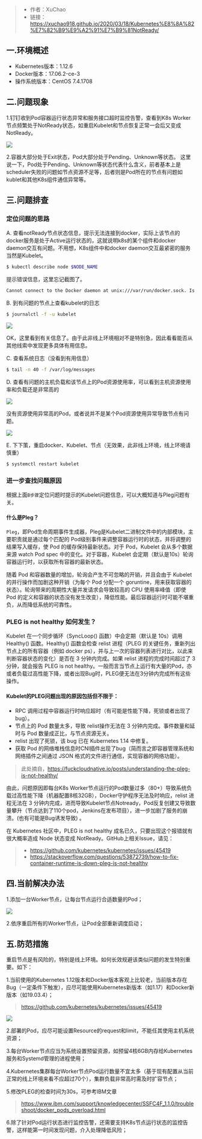 > - 作者：XuChao
> - 链接：https://xuchao918.github.io/2020/03/18/Kubernetes%E8%8A%82%E7%82%B9%E9%A2%91%E7%B9%81NotReady/

## 一.环境概述

- Kubernetes版本：1.12.6
- Docker版本：17.06.2-ce-3
- 操作系统版本：CentOS 7.4.1708

## 二.问题现象

1.钉钉收到Pod容器运行状态异常和服务接口超时监控告警，查看到K8s Worker节点频繁处于NotReady状态，如重启Kubelet和节点恢复正常一会后又变成NotReady。

![](/img/0001.png)

2.容器大部分处于Exit状态，Pod大部分处于Pending、Unknown等状态。
这里说一下，Pod处于Pending、Unknown等状态代表什么含义，前者基本上是scheduler失败的问题如节点资源不足等，后者则是Pod所在的节点有问题如kublet和其他K8s组件通信异常等。

## 三.问题排查

### 定位问题的思路

A. 查看notReady节点状态信息，提示无法连接到docker，实际上该节点的docker服务是处于Active运行状态的，这就说明k8s的某个组件和docker daemon交互有问题。不用想，K8s组件中和docker daemon交互最紧密的服务当然是Kubelet。

```bash
$ kubectl describe node $NODE_NAME
```

提示错误信息，这里忘记截图了。

```bash
Cannot connect to the Docker daemon at unix:///var/run/docker.sock. Is the docker daemon running?
```

B. 到有问题的节点上查看kubelet的日志

```bash
$ journalctl -f -u kubelet
```

![](/img/0002.png)

OK，这里看到有关信息了。由于此非线上环境相对不是特别急，因此看看能否从其他线索中发现更多具体有用信息。

C. 查看系统日志（没看到有用信息）

```bash
$ tail -n 40 -f /var/log/messages
```

D. 查看有问题的主机负载和该节点上的Pod资源使用率，可以看到主机资源使用率和负载还是非常高的

![](/img/0003.png)

没有资源使用异常高的Pod，或者说并不是某个Pod资源使用异常导致节点有问题。

![](/img/0004.png)

E. 下下策，重启docker、Kubelet、节点（无效果，此非线上环境，线上环境请慎重）

```bash
$ systemctl restart kubelet
```

### 进一步查找问题原因

根据上面`B步骤`定位问题时提示的Kubelet问题信息，可以大概知道与Pleg问题有关。

#### 什么是Pleg？

`Pleg`，即Pod生命周期事件生成器，Pleg是Kubelet二进制文件中的内部模块，主要职责就是通过每个匹配的 Pod级别事件来调整容器运行时的状态，并将调整的结果写入缓存，使 Pod 的缓存保持最新状态。对于 Pod，Kubelet 会从多个数据来源 watch Pod spec 中的变化。对于容器，Kubelet 会定期（默认是10s）轮询容器运行时，以获取所有容器的最新状态。

随着 Pod 和容器数量的增加，轮询会产生不可忽略的开销，并且会由于 Kubelet 的并行操作而加剧这种开销（为每个 Pod 分配一个 goruntine，用来获取容器的状态）。轮询带来的周期性大量并发请求会导致较高的 CPU 使用率峰值（即使 Pod 的定义和容器的状态没有发生改变），降低性能。最后容器运行时可能不堪重负，从而降低系统的可靠性。

### PLEG is not healthy 如何发生？

Kubelet 在一个同步循环（SyncLoop() 函数）中会定期（默认是 10s）调用 Healthy() 函数。Healthy() 函数会检查 relist 进程（PLEG 的关键任务，重新列出节点上的所有容器（例如 docker ps），并与上一次的容器列表进行对比，以此来判断容器状态的变化）是否在 3 分钟内完成。如果 relist 进程的完成时间超过了 3 分钟，就会报告 PLEG is not healthy。一般而言当节点上运行有大量的Pod，亦或者负载过高性能下降，或者出现Bug时，PLEG便无法在3分钟内完成所有这些操作。

#### Kubelet的PLEG问题出现的原因包括但不限于：

- RPC 调用过程中容器运行时响应超时（有可能是性能下降，死锁或者出现了 bug）。
- 节点上的 Pod 数量太多，导致 relist操作无法在 3 分钟内完成。事件数量和延时与 Pod 数量成正比，与节点资源无关。
- relist 出现了死锁，该 bug 已在 Kubernetes 1.14 中修复。
- 获取 Pod 的网络堆栈信息时CNI插件出现了bug（简而言之即容器管理系统和网络插件之间通过 JSON 格式的文件进行通信，实现容器的网络功能）。

> 此处摘自，https://fuckcloudnative.io/posts/understanding-the-pleg-is-not-healthy/

由此，问题原因即每台K8s Worker节点运行的Pod数量过多（80+）导致系统负载过高性能下降（机器配置8核32GB），Docker守护程序无法及时响应，relist 进程无法在 3 分钟内完成，进而导致Kubelet节点Notready，Pod反复创建又导致数量攀升（节点达到了110个pod，Jenkins在发布项目），进一步加剧了服务的崩溃。(也有可能是Bug诱发导致) 。

在 Kubernetes 社区中，PLEG is not healthy 成名已久，只要出现这个报错就有很大概率造成 Node 状态变成 NotReady。GitHub上相关Issue，请见：

> - https://github.com/kubernetes/kubernetes/issues/45419
> - https://stackoverflow.com/questions/53872739/how-to-fix-container-runtime-is-down-pleg-is-not-healthy


## 四.当前解决办法

1.添加一台Worker节点，让每台节点运行合适数量的Pod；

![](/img/0005.png)

2.依序重启所有的Worker节点，让Pod全部重新调度启动；

## 五.防范措施

重启节点是有风险的，特别是线上环境。如何长效规避该类似问题的发生特别重要。如下：

1.当前使用的Kubernetes 1.12版本和Docker版本客观上比较老，当前版本存在Bug（一定条件下触发），应尽可能使用Kubernetes新版本（如1.17）和Docker新版本（如19.03.4）；

> https://github.com/kubernetes/kubernetes/issues/45419

![](/img/0006.png)

2.部署的Pod，应尽可能设置Resource的request和limit，不能任其使用主机系统资源；

3.每台Worker节点应当为系统设置预留资源，如预留4核6GB内存给Kubernetes服务和Systemd管理的进程使用；

4.Kubernetes集群每台Worker节点Pod运行数量不宜太多（基于现有配置从当前正常的线上环境来看不应超过70个），集群负载非常高时需及时扩容节点；

5.修改PLEG的检查时间为30s，可参考IBM文章 

> https://www.ibm.com/support/knowledgecenter/SSFC4F_1.1.0/troubleshoot/docker_pods_overload.html

6.除了针对Pod运行状态进行监控告警，还需要支持K8s节点运行状态的监控告警，这样能第一时间发现问题，介入处理降低风险；